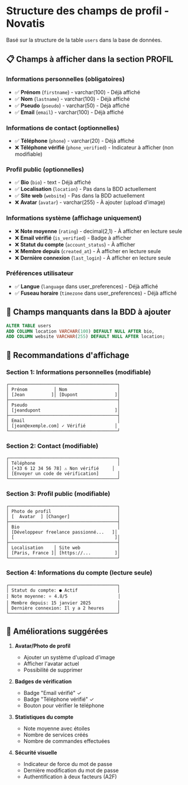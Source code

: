 # Structure des champs de profil - Novatis

Basé sur la structure de la table `users` dans la base de données.

## 📋 Champs à afficher dans la section PROFIL

### Informations personnelles (obligatoires)
- ✅ **Prénom** (`firstname`) - varchar(100) - Déjà affiché
- ✅ **Nom** (`lastname`) - varchar(100) - Déjà affiché
- ✅ **Pseudo** (`pseudo`) - varchar(50) - Déjà affiché
- ✅ **Email** (`email`) - varchar(100) - Déjà affiché

### Informations de contact (optionnelles)
- ✅ **Téléphone** (`phone`) - varchar(20) - Déjà affiché
- ❌ **Téléphone vérifié** (`phone_verified`) - Indicateur à afficher (non modifiable)

### Profil public (optionnelles)
- ✅ **Bio** (`bio`) - text - Déjà affiché
- ✅ **Localisation** (`location`) - Pas dans la BDD actuellement
- ✅ **Site web** (`website`) - Pas dans la BDD actuellement
- ❌ **Avatar** (`avatar`) - varchar(255) - À ajouter (upload d'image)

### Informations système (affichage uniquement)
- ❌ **Note moyenne** (`rating`) - decimal(2,1) - À afficher en lecture seule
- ❌ **Email vérifié** (`is_verified`) - Badge à afficher
- ❌ **Statut du compte** (`account_status`) - À afficher
- ❌ **Membre depuis** (`created_at`) - À afficher en lecture seule
- ❌ **Dernière connexion** (`last_login`) - À afficher en lecture seule

### Préférences utilisateur
- ✅ **Langue** (`language` dans user_preferences) - Déjà affiché
- ✅ **Fuseau horaire** (`timezone` dans user_preferences) - Déjà affiché

## 🔧 Champs manquants dans la BDD à ajouter

```sql
ALTER TABLE users
ADD COLUMN location VARCHAR(100) DEFAULT NULL AFTER bio,
ADD COLUMN website VARCHAR(255) DEFAULT NULL AFTER location;
```

## 📝 Recommandations d'affichage

### Section 1: Informations personnelles (modifiable)
```
┌─────────────────────────────────────────┐
│ Prénom          │ Nom                   │
│ [Jean          ]│ [Dupont              ]│
├─────────────────────────────────────────┤
│ Pseudo                                  │
│ [jeandupont                            ]│
├─────────────────────────────────────────┤
│ Email                                   │
│ [jean@exemple.com] ✓ Vérifié           │
└─────────────────────────────────────────┘
```

### Section 2: Contact (modifiable)
```
┌─────────────────────────────────────────┐
│ Téléphone                               │
│ [+33 6 12 34 56 78] ⚠️ Non vérifié     │
│ [Envoyer un code de vérification]       │
└─────────────────────────────────────────┘
```

### Section 3: Profil public (modifiable)
```
┌─────────────────────────────────────────┐
│ Photo de profil                         │
│ [  Avatar  ] [Changer]                  │
├─────────────────────────────────────────┤
│ Bio                                     │
│ [Développeur freelance passionné...   ]│
│ [                                      ]│
├─────────────────────────────────────────┤
│ Localisation    │ Site web              │
│ [Paris, France ]│ [https://...         ]│
└─────────────────────────────────────────┘
```

### Section 4: Informations du compte (lecture seule)
```
┌─────────────────────────────────────────┐
│ Statut du compte: ● Actif               │
│ Note moyenne: ⭐ 4.8/5                   │
│ Membre depuis: 15 janvier 2025          │
│ Dernière connexion: Il y a 2 heures     │
└─────────────────────────────────────────┘
```

## 🎨 Améliorations suggérées

1. **Avatar/Photo de profil**
   - Ajouter un système d'upload d'image
   - Afficher l'avatar actuel
   - Possibilité de supprimer

2. **Badges de vérification**
   - Badge "Email vérifié" ✓
   - Badge "Téléphone vérifié" ✓
   - Bouton pour vérifier le téléphone

3. **Statistiques du compte**
   - Note moyenne avec étoiles
   - Nombre de services créés
   - Nombre de commandes effectuées

4. **Sécurité visuelle**
   - Indicateur de force du mot de passe
   - Dernière modification du mot de passe
   - Authentification à deux facteurs (A2F)
